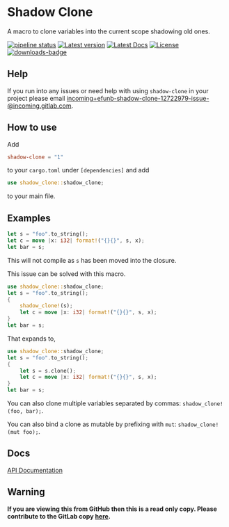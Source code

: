 # Shadow Clone
A macro to clone variables into the current scope shadowing old ones.

[![pipeline status](https://gitlab.com/efunb/shadow-clone/badges/stable/pipeline.svg)](https://gitlab.com/efunb/shadow-clone/commits/stable)
[![Latest version](https://img.shields.io/crates/v/shadow-clone.svg)](https://crates.io/crates/shadow-clone)
[![Latest Docs](https://docs.rs/shadow-clone/badge.svg)](https://docs.rs/shadow-clone)
[![License](https://img.shields.io/crates/l/shadow-clone.svg)](https://crates.io/crates/shadow-clone)
[![downloads-badge](https://img.shields.io/crates/d/shadow-clone.svg)](https://crates.io/crates/shadow-clone)

## Help

If you run into any issues or need help with using `shadow-clone` in your project please email [incoming+efunb-shadow-clone-12722979-issue-@incoming.gitlab.com](mailto:incoming+efunb-shadow-clone-12722979-issue-@incoming.gitlab.com).

## How to use

Add 
```toml
shadow-clone = "1"
```
to your `cargo.toml` under `[dependencies]` and add
```rust
use shadow_clone::shadow_clone;
```
to your main file.

## Examples
```rust
let s = "foo".to_string();
let c = move |x: i32| format!("{}{}", s, x);
let bar = s;
```
This will not compile as `s` has been moved into the closure.

This issue can be solved with this macro.
```rust
use shadow_clone::shadow_clone;
let s = "foo".to_string();
{
    shadow_clone!(s);
    let c = move |x: i32| format!("{}{}", s, x);
}
let bar = s;
```
That expands to,
```rust
use shadow_clone::shadow_clone;
let s = "foo".to_string();
{
    let s = s.clone();
    let c = move |x: i32| format!("{}{}", s, x);
}
let bar = s;
```
You can also clone multiple variables separated by commas: `shadow_clone!(foo, bar);`.

You can also bind a clone as mutable by prefixing with `mut`: `shadow_clone!(mut foo);`.

## Docs

[API Documentation](https://docs.rs/shadow-clone)

## **Warning**

**If you are viewing this from GitHub then this is a read only copy. Please contribute to the GitLab copy [here](https://gitlab.com/efunb/shadow-clone).**